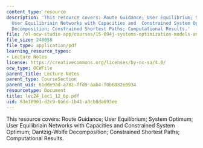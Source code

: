 ```yaml
---
content_type: resource
description: 'This resource covers: Route Guidance; User Equilibrium; System Optimum;
  User Equilibriain Networks with Capacities and  Constrained System Optimum; Dantzig-Wolfe
  Decomposition; Constrained Shortest Paths; Computational Results.'
file: /ol-ocw-studio-app/courses/15-094j-systems-optimization-models-and-computation-sma-5223-spring-2004/83e18903d2c90a6d1b41a3cb8da693ee_lec24_lec1_12_6p.pdf
file_size: 248058
file_type: application/pdf
learning_resource_types:
- Lecture Notes
license: https://creativecommons.org/licenses/by-nc-sa/4.0/
ocw_type: OCWFile
parent_title: Lecture Notes
parent_type: CourseSection
parent_uid: 61dde9ad-a781-ffd9-aab4-f0b6082e0934
resourcetype: Document
title: lec24_lec1_12_6p.pdf
uid: 83e18903-d2c9-0a6d-1b41-a3cb8da693ee
---
```

This resource covers: Route Guidance; User Equilibrium; System Optimum; User Equilibriain Networks with Capacities and  Constrained System Optimum; Dantzig-Wolfe Decomposition; Constrained Shortest Paths; Computational Results.